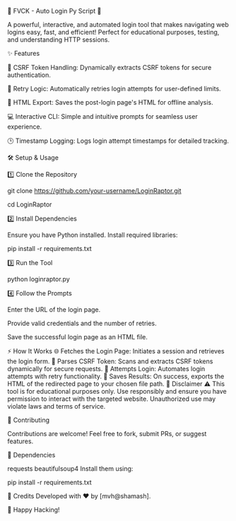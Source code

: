 🚀 FVCK - Auto Login Py Script 🦖

A powerful, interactive, and automated login tool that makes navigating web logins easy, fast, and efficient! Perfect for educational purposes, testing, and understanding HTTP sessions.

✨ Features

🔑 CSRF Token Handling: Dynamically extracts CSRF tokens for secure authentication.

🔁 Retry Logic: Automatically retries login attempts for user-defined limits.

📄 HTML Export: Saves the post-login page's HTML for offline analysis.

💻 Interactive CLI: Simple and intuitive prompts for seamless user experience.

🕒 Timestamp Logging: Logs login attempt timestamps for detailed tracking.

🛠️ Setup & Usage

1️⃣ Clone the Repository

git clone https://github.com/your-username/LoginRaptor.git

cd LoginRaptor

2️⃣ Install Dependencies

Ensure you have Python installed. Install required libraries:

pip install -r requirements.txt

3️⃣ Run the Tool

python loginraptor.py

4️⃣ Follow the Prompts

Enter the URL of the login page.

Provide valid credentials and the number of retries.

Save the successful login page as an HTML file.


⚡ How It Works
🌐 Fetches the Login Page: Initiates a session and retrieves the login form.
🔎 Parses CSRF Token: Scans and extracts CSRF tokens dynamically for secure requests.
🎯 Attempts Login: Automates login attempts with retry functionality.
💾 Saves Results: On success, exports the HTML of the redirected page to your chosen file path.
🚨 Disclaimer
⚠️ This tool is for educational purposes only.
Use responsibly and ensure you have permission to interact with the targeted website. Unauthorized use may violate laws and terms of service.

🌟 Contributing

Contributions are welcome! Feel free to fork, submit PRs, or suggest features.

🧰 Dependencies

requests
beautifulsoup4
Install them using:

pip install -r requirements.txt

🎉 Credits
Developed with ❤️ by [mvh@shamash].

🚀 Happy Hacking!
